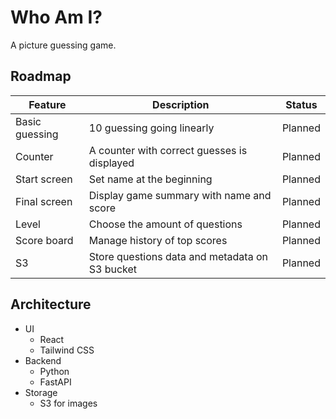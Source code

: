 # Who Am I?

A picture guessing game.

## Roadmap

| Feature | Description | Status |
|--|--|--|
| Basic guessing | 10 guessing going linearly | Planned |
| Counter | A counter with correct guesses is displayed | Planned |
| Start screen | Set name at the beginning | Planned |
| Final screen | Display game summary with name and score | Planned |
| Level | Choose the amount of questions | Planned |
| Score board | Manage history of top scores | Planned |
| S3 | Store questions data and metadata on S3 bucket | Planned |

## Architecture

* UI
  * React
  * Tailwind CSS
* Backend
  * Python
  * FastAPI
* Storage
  * S3 for images
